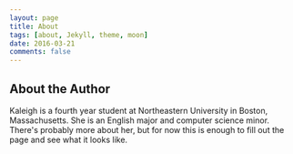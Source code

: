 ```yaml
---
layout: page
title: About
tags: [about, Jekyll, theme, moon]
date: 2016-03-21
comments: false
---
```


## About the Author
Kaleigh is a fourth year student at Northeastern University in Boston, Massachusetts. She is an English major and computer science minor. There's probably more about her, but for now this is enough to fill out the page and see what it looks like.
